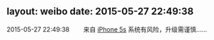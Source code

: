 layout: weibo
date: 2015-05-27 22:49:38
---
<meta name="referrer" content="no-referrer" />

2015-05-27 22:49:38  &nbsp;&nbsp;&nbsp;&nbsp;&nbsp;&nbsp; 来自 <a href="sinaweibo://customweibosource" rel="nofollow">iPhone 5s</a>
系统有风险，升级需谨慎…… ​​​
